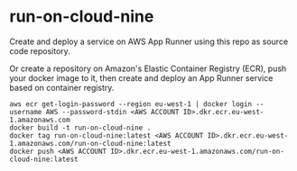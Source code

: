 # run-on-cloud-nine

Create and deploy a service on AWS App Runner using this repo as source code repository.


Or create a repository on Amazon's Elastic Container Registry (ECR), push your docker image to it, then create and deploy an App Runner service based on container registry.

```
aws ecr get-login-password --region eu-west-1 | docker login --username AWS --password-stdin <AWS ACCOUNT ID>.dkr.ecr.eu-west-1.amazonaws.com
docker build -t run-on-cloud-nine .
docker tag run-on-cloud-nine:latest <AWS ACCOUNT ID>.dkr.ecr.eu-west-1.amazonaws.com/run-on-cloud-nine:latest
docker push <AWS ACCOUNT ID>.dkr.ecr.eu-west-1.amazonaws.com/run-on-cloud-nine:latest
```
